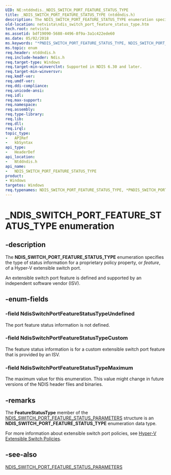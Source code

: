 ```yaml
---
UID: NE:ntddndis._NDIS_SWITCH_PORT_FEATURE_STATUS_TYPE
title: _NDIS_SWITCH_PORT_FEATURE_STATUS_TYPE (ntddndis.h)
description: The NDIS_SWITCH_PORT_FEATURE_STATUS_TYPE enumeration specifies the type of status information for a proprietary policy property, or feature, of a Hyper-V extensible switch port.
old-location: netvista\ndis_switch_port_feature_status_type.htm
tech.root: netvista
ms.assetid: bdf19090-5688-4496-8f9a-3a1c422ede60
ms.date: 05/02/2018
ms.keywords: "*PNDIS_SWITCH_PORT_FEATURE_STATUS_TYPE, NDIS_SWITCH_PORT_FEATURE_STATUS_TYPE, NDIS_SWITCH_PORT_FEATURE_STATUS_TYPE enumeration [Network Drivers Starting with Windows Vista], NdisSwitchPortFeatureStatusTypeCustom, NdisSwitchPortFeatureStatusTypeMaximum, NdisSwitchPortFeatureStatusTypeUndefined, PNDIS_SWITCH_PORT_FEATURE_STATUS_TYPE, PNDIS_SWITCH_PORT_FEATURE_STATUS_TYPE enumeration pointer [Network Drivers Starting with Windows Vista], _NDIS_SWITCH_PORT_FEATURE_STATUS_TYPE, netvista.ndis_switch_port_feature_status_type, ntddndis/NDIS_SWITCH_PORT_FEATURE_STATUS_TYPE, ntddndis/NdisSwitchPortFeatureStatusTypeCustom, ntddndis/NdisSwitchPortFeatureStatusTypeMaximum, ntddndis/NdisSwitchPortFeatureStatusTypeUndefined, ntddndis/PNDIS_SWITCH_PORT_FEATURE_STATUS_TYPE"
ms.topic: enum
req.header: ntddndis.h
req.include-header: Ndis.h
req.target-type: Windows
req.target-min-winverclnt: Supported in NDIS 6.30 and later.
req.target-min-winversvr: 
req.kmdf-ver: 
req.umdf-ver: 
req.ddi-compliance: 
req.unicode-ansi: 
req.idl: 
req.max-support: 
req.namespace: 
req.assembly: 
req.type-library: 
req.lib: 
req.dll: 
req.irql: 
topic_type:
-	APIRef
-	kbSyntax
api_type:
-	HeaderDef
api_location:
-	Ntddndis.h
api_name:
-	NDIS_SWITCH_PORT_FEATURE_STATUS_TYPE
product:
- Windows
targetos: Windows
req.typenames: NDIS_SWITCH_PORT_FEATURE_STATUS_TYPE, *PNDIS_SWITCH_PORT_FEATURE_STATUS_TYPE
---
```


# _NDIS_SWITCH_PORT_FEATURE_STATUS_TYPE enumeration


## -description



The <b>NDIS_SWITCH_PORT_FEATURE_STATUS_TYPE</b> enumeration specifies the type of status information for a proprietary policy property, or <i>feature</i>, of a Hyper-V extensible switch port.

An extensible switch port feature is defined and supported by an independent software vendor (ISV).




## -enum-fields




### -field NdisSwitchPortFeatureStatusTypeUndefined

The port feature status information is not defined.


### -field NdisSwitchPortFeatureStatusTypeCustom

The feature status information is for a custom extensible switch port feature that is provided by an ISV.




### -field NdisSwitchPortFeatureStatusTypeMaximum

The maximum value for this enumeration. This value might change in future versions of the NDIS header files and binaries.




## -remarks



The <b>FeatureStatusType</b> member of the  <a href="https://msdn.microsoft.com/library/windows/hardware/hh598227">NDIS_SWITCH_PORT_FEATURE_STATUS_PARAMETERS</a> structure is an <b>NDIS_SWITCH_PORT_FEATURE_STATUS_TYPE</b> enumeration data type.

For more information about extensible switch port policies, see <a href="https://msdn.microsoft.com/8AB85E48-EF37-4D42-873B-34D4835AF22E">Hyper-V Extensible Switch Policies</a>.






## -see-also




<b></b>



<a href="https://msdn.microsoft.com/library/windows/hardware/hh598227">NDIS_SWITCH_PORT_FEATURE_STATUS_PARAMETERS</a>
 

 

